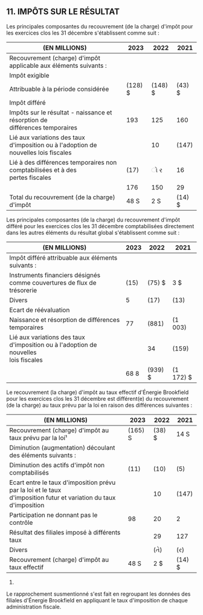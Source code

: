 ## 11. IMPÔTS SUR LE RÉSULTAT

Les principales composantes du recouvrement (de la charge) d'impôt pour les exercices clos les 31 décembre s'établissent comme suit :

| (EN MILLIONS)                                                                          | 2023     | 2022     | 2021    |
|----------------------------------------------------------------------------------------|----------|----------|---------|
| Recouvrement (charge) d'impôt applicable aux éléments suivants :                       |          |          |         |
| Impôt exigible                                                                         |          |          |         |
| Attribuable à la période considérée                                                    | (128) \$ | (148) \$ | (43) \$ |
| Impôt différé                                                                          |          |          |         |
| Impôts sur le résultat - naissance et résorption de<br>différences temporaires         | 193      | 125      | 160     |
| Lié aux variations des taux d'imposition ou à l'adoption de<br>nouvelles lois fiscales |          | 10       | (147)   |
| Lié à des différences temporaires non comptabilisées et à des<br>pertes fiscales       | (17)     | ો ર      | 16      |
|                                                                                        | 176      | 150      | 29      |
| Total du recouvrement (de la charge) d'impôt                                           | 48 S     | 2 S      | (14) \$ |

Les principales composantes (de la charge) du recouvrement d'impôt différé pour les exercices clos les 31 décembre comptabilisées directement dans les autres éléments du résultat global s'établissent comme suit :

| (EN MILLIONS)                                                                          | 2023 | 2022     | 2021       |
|----------------------------------------------------------------------------------------|------|----------|------------|
| Impôt différé attribuable aux éléments suivants :                                      |      |          |            |
| Instruments financiers désignés comme couvertures de flux de trésorerie                | (15) | (75) \$  | 3 \$       |
| Divers                                                                                 | 5    | (17)     | (13)       |
| Ecart de réévaluation                                                                  |      |          |            |
| Naissance et résorption de différences temporaires                                     | 77   | (881)    | (1 003)    |
| Lié aux variations des taux d'imposition ou à l'adoption de nouvelles<br>lois fiscales |      | 34       | (159)      |
|                                                                                        | 68 8 | (939) \$ | (1 172) \$ |

Le recouvrement (la charge) d'impôt au taux effectif d'Énergie Brookfield pour les exercices clos les 31 décembre est différent(e) du recouvrement (de la charge) au taux prévu par la loi en raison des différences suivantes :

| (EN MILLIONS)                                                                                                        | 2023     | 2022      | 2021    |
|----------------------------------------------------------------------------------------------------------------------|----------|-----------|---------|
| Recouvrement (charge) d'impôt au taux prévu par la loi¹                                                              | (165)  S | (38)   \$ | 14 S    |
| Diminution (augmentation) découlant des éléments suivants :                                                          |          |           |         |
| Diminution des actifs d'impôt non comptabilisés                                                                      | (11)     | (10)      | (5)     |
| Ecart entre le taux d'imposition prévu par la loi et le taux<br>d'imposition futur et variation du taux d'imposition |          | 10        | (147)   |
| Participation ne donnant pas le contrôle                                                                             | 98       | 20        | 2       |
| Résultat des filiales imposé à différents taux                                                                       |          | 29        | 127     |
| Divers                                                                                                               |          | (તે)      | (ર)     |
| Recouvrement (charge) d'impôt au taux effectif                                                                       | 48 S     | 2 \$      | (14) \$ |

1)

Le rapprochement susmentionné s'est fait en regroupant les données des filiales d'Énergie Brookfield en appliquant le taux d'imposition de chaque administration fiscale.